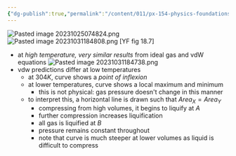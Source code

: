 ```yaml
---
{"dg-publish":true,"permalink":"/content/011/px-154-physics-foundations/px-154-c-thermal-physics-2/px-154-c4-p-v-diagrams-2/","noteIcon":"1","created":"2025-08-27T13:14:08.619+01:00","updated":"2024-11-26T19:50:12.000+00:00"}
---
```


![Pasted image 20231025074824.png](/img/user/pics/Pasted%20image%2020231025074824.png)
![Pasted image 20231031184808.png](/img/user/pics/Pasted%20image%2020231031184808.png) [YF fig 18.7]
- at *high temperature, very similar results* from ideal gas and vdW equations
![Pasted image 20231031184738.png](/img/user/pics/Pasted%20image%2020231031184738.png)
- vdw predictions differ at low temperatures
	- at $304K$, curve shows a *point of inflexion*
	- at lower temperatures, curve shows a local maximum and minimum
		- this is not physical: gas pressure doesn't change in this manner
	- to interpret this, a horizontal line is drawn such that $Area_X=Area_Y$ 
		- compressing from high volumes, it begins to liquify at $A$
		- further compression increases liquification
		- all gas is liquified at $B$
		- pressure remains constant throughout
		- note that curve is much steeper at lower volumes as liquid is difficult to compress